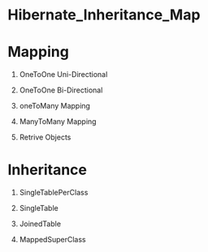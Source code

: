 # Hibernate_Inheritance_Map

# Mapping

1) OneToOne Uni-Directional

2) OneToOne Bi-Directional

3) oneToMany Mapping

4) ManyToMany Mapping

5) Retrive Objects 

# Inheritance

1) SingleTablePerClass

2) SingleTable

3) JoinedTable

4) MappedSuperClass
